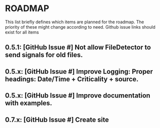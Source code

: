 # ROADMAP  
This list briefly defines which items are planned for the roadmap. The priority of these might change according to need. Github issue links should exist for all items

## 0.5.1: [GitHub Issue #] Not allow FileDetector to send signals for old files.  
## 0.5.x: [GitHub Issue #] Improve Logging: Proper headings: Date/Time + Criticality + source.  
## 0.5.x: [GitHub Issue #] Improve documentation with examples.  
## 0.7.x: [GitHub Issue #] Create site  